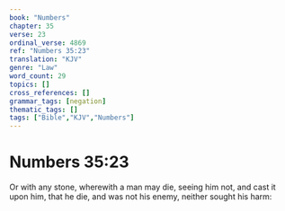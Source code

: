 ```yaml
---
book: "Numbers"
chapter: 35
verse: 23
ordinal_verse: 4869
ref: "Numbers 35:23"
translation: "KJV"
genre: "Law"
word_count: 29
topics: []
cross_references: []
grammar_tags: [negation]
thematic_tags: []
tags: ["Bible","KJV","Numbers"]
---
```


# Numbers 35:23

Or with any stone, wherewith a man may die, seeing him not, and cast it upon him, that he die, and was not his enemy, neither sought his harm:
